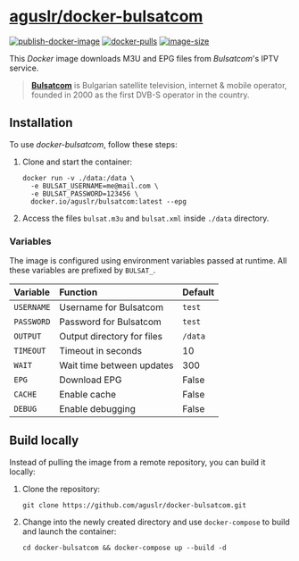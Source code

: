 [aguslr/docker-bulsatcom][1]
============================

[![publish-docker-image](https://github.com/aguslr/docker-bulsatcom/actions/workflows/docker-publish.yml/badge.svg)](https://github.com/aguslr/docker-bulsatcom/actions/workflows/docker-publish.yml) [![docker-pulls](https://img.shields.io/docker/pulls/aguslr/bulsatcom)](https://hub.docker.com/r/aguslr/bulsatcom) [![image-size](https://img.shields.io/docker/image-size/aguslr/bulsatcom/latest)](https://hub.docker.com/r/aguslr/bulsatcom)


This *Docker* image downloads M3U and EPG files from *Bulsatcom*'s IPTV service.

> **[Bulsatcom][2]** is Bulgarian satellite television, internet & mobile
> operator, founded in 2000 as the first DVB-S operator in the country.


Installation
------------

To use *docker-bulsatcom*, follow these steps:

1. Clone and start the container:

       docker run -v ./data:/data \
         -e BULSAT_USERNAME=me@mail.com \
         -e BULSAT_PASSWORD=123456 \
         docker.io/aguslr/bulsatcom:latest --epg

2. Access the files `bulsat.m3u` and  `bulsat.xml` inside `./data` directory.


### Variables

The image is configured using environment variables passed at runtime. All these
variables are prefixed by `BULSAT_`.

| Variable    | Function                    | Default |
| :---------- | :-------------------------- | :------ |
| `USERNAME`  | Username for Bulsatcom      | `test`  |
| `PASSWORD`  | Password for Bulsatcom      | `test`  |
| `OUTPUT`    | Output directory for files  | `/data` |
| `TIMEOUT`   | Timeout in seconds          | 10      |
| `WAIT`      | Wait time between updates   | 300     |
| `EPG`       | Download EPG                | False   |
| `CACHE`     | Enable cache                | False   |
| `DEBUG`     | Enable debugging            | False   |


Build locally
-------------

Instead of pulling the image from a remote repository, you can build it locally:

1. Clone the repository:

       git clone https://github.com/aguslr/docker-bulsatcom.git

2. Change into the newly created directory and use `docker-compose` to build and
   launch the container:

       cd docker-bulsatcom && docker-compose up --build -d


[1]: https://github.com/aguslr/docker-bulsatcom
[2]: https://www.bulsatcom.bg/
